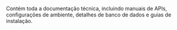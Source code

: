 Contém toda a documentação técnica, incluindo manuais de APIs, configurações de ambiente, detalhes de banco de dados e guias de instalação.